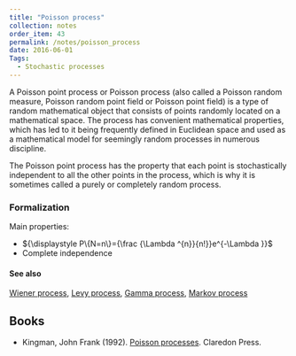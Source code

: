 ```yaml
---
title: "Poisson process"
collection: notes
order_item: 43
permalink: /notes/poisson_process
date: 2016-06-01
Tags:
  - Stochastic processes
---
```


A Poisson point process or Poisson process (also called a Poisson random measure, Poisson random point field or Poisson point field) is a type of random mathematical object that consists of points randomly located on a mathematical space. The process has convenient mathematical properties, which has led to it being frequently defined in Euclidean space and used as a mathematical model for seemingly random processes in numerous discipline.

The Poisson point process has the property that each point is stochastically independent to all the other points in the process, which is why it is sometimes called a purely or completely random process.

### Formalization
Main properties:
* ${\displaystyle P\{N=n\}={\frac {\Lambda ^{n}}{n!}}e^{-\Lambda }}$
* Complete independence


#### See also
[Wiener process](/notes/wiener_process), [Levy process](/notes/levy_process), [Gamma process](/notes/gamma_process), [Markov process](/notes/markov_process)






## Books
* Kingman, John Frank (1992). [Poisson processes](https://www.goodreads.com/book/show/3895949-poisson-processes). Claredon Press.


